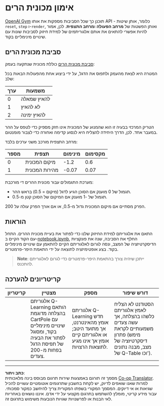 <!--
CO_OP_TRANSLATOR_METADATA:
{
  "original_hash": "1f2b7441745eb52e25745423b247016b",
  "translation_date": "2025-09-05T20:22:54+00:00",
  "source_file": "8-Reinforcement/2-Gym/assignment.md",
  "language_code": "he"
}
-->
# אימון מכונית הרים

[OpenAI Gym](http://gym.openai.com) תוכנן כך שכל הסביבות מספקות את אותו API - כלומר, אותן שיטות `reset`, `step` ו-`render`, ואותן הפשטות של **מרחב הפעולה** ו**מרחב התצפית**. לכן, אמור להיות אפשרי להתאים את אותם אלגוריתמים של למידת חיזוק לסביבות שונות עם שינויים מינימליים בקוד.

## סביבת מכונית הרים

[סביבת מכונית הרים](https://gym.openai.com/envs/MountainCar-v0/) כוללת מכונית שנתקעה בעמק:

המטרה היא לצאת מהעמק ולתפוס את הדגל, על ידי ביצוע אחת מהפעולות הבאות בכל שלב:

| ערך | משמעות |
|---|---|
| 0 | להאיץ שמאלה |
| 1 | לא להאיץ |
| 2 | להאיץ ימינה |

הטריק המרכזי בבעיה זו הוא שהמנוע של המכונית אינו חזק מספיק כדי לטפס על ההר במעבר אחד. לכן, הדרך היחידה להצליח היא לנסוע קדימה ואחורה כדי לצבור מומנטום.

מרחב התצפית מורכב משני ערכים בלבד:

| מספר | תצפית       | מינימום | מקסימום |
|-----|--------------|---------|---------|
|  0  | מיקום המכונית | -1.2    | 0.6     |
|  1  | מהירות המכונית | -0.07   | 0.07    |

מערכת התגמולים עבור מכונית ההרים די מורכבת:

 * תגמול של 0 מוענק אם הסוכן הגיע לדגל (מיקום = 0.5) בראש ההר.
 * תגמול של -1 מוענק אם המיקום של הסוכן קטן מ-0.5.

הפרק מסתיים אם מיקום המכונית גדול מ-0.5, או אם אורך הפרק עולה על 200.

## הוראות

התאם את אלגוריתם למידת החיזוק שלנו כדי לפתור את בעיית מכונית ההרים. התחל עם הקוד הקיים ב-[notebook.ipynb](../../../../8-Reinforcement/2-Gym/notebook.ipynb), החלף את הסביבה, שנה את פונקציות הדיסקרטיזציה של המצב, ונסה לגרום לאלגוריתם הקיים להתאמן עם שינויים מינימליים בקוד. בצע אופטימיזציה לתוצאה על ידי התאמת היפר-פרמטרים.

> **Note**: ייתכן שיהיה צורך בהתאמת היפר-פרמטרים כדי לגרום לאלגוריתם להתכנס.

## קריטריונים להערכה

| קריטריון | מצטיין | מספק | דורש שיפור |
| -------- | ------- | ----- | ----------- |
|          | אלגוריתם Q-Learning הותאם בהצלחה מדוגמת CartPole עם שינויים מינימליים בקוד, ומסוגל לפתור את הבעיה של תפיסת הדגל בפחות מ-200 צעדים. | אלגוריתם Q-Learning חדש אומץ מהאינטרנט, אך מתועד היטב; או אלגוריתם קיים אומץ אך אינו מגיע לתוצאות הרצויות. | הסטודנט לא הצליח לאמץ אלגוריתם כלשהו בהצלחה, אך עשה צעדים משמעותיים לקראת פתרון (מימש דיסקרטיזציה של מצב, מבנה נתונים של Q-Table וכו'). |

---

**כתב ויתור**:  
מסמך זה תורגם באמצעות שירות תרגום מבוסס בינה מלאכותית [Co-op Translator](https://github.com/Azure/co-op-translator). למרות שאנו שואפים לדיוק, יש לקחת בחשבון שתרגומים אוטומטיים עשויים להכיל שגיאות או אי דיוקים. המסמך המקורי בשפתו המקורית צריך להיחשב כמקור סמכותי. עבור מידע קריטי, מומלץ להשתמש בתרגום מקצועי על ידי אדם. איננו נושאים באחריות לאי הבנות או לפרשנויות שגויות הנובעות משימוש בתרגום זה.